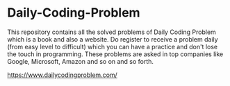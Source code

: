 # Daily-Coding-Problem
This repository contains all the solved problems of Daily Coding Problem which is a book and also a website. Do register to receive a problem daily (from easy level to difficult) which you can have a practice and don't lose the touch in programming. These problems are asked in top companies like Google, Microsoft, Amazon and so on and so forth. 

https://www.dailycodingproblem.com/
